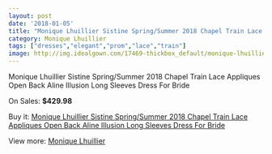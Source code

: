 ```yaml
---
layout: post
date: '2018-01-05'
title: "Monique Lhuillier Sistine Spring/Summer 2018 Chapel Train Lace Appliques Open Back Aline Illusion Long Sleeves Dress For Bride"
category: Monique Lhuillier
tags: ["dresses","elegant","prom","lace","train"]
image: http://img.idealgown.com/17469-thickbox_default/monique-lhuillier-sistine-spring-summer-2018-chapel-train-lace-appliques-open-back-aline-illusion-long-sleeves-dress-for-bride.jpg
---
```

Monique Lhuillier Sistine Spring/Summer 2018 Chapel Train Lace Appliques Open Back Aline Illusion Long Sleeves Dress For Bride

On Sales: **$429.98**
<a href="https://www.idealgown.com/en/monique-lhuillier/6846-monique-lhuillier-sistine-spring-summer-2018-chapel-train-lace-appliques-open-back-aline-illusion-long-sleeves-dress-for-bride.html"><amp-img layout="responsive" width="600" height="600" src="//img.idealgown.com/17469-thickbox_default/monique-lhuillier-sistine-spring-summer-2018-chapel-train-lace-appliques-open-back-aline-illusion-long-sleeves-dress-for-bride.jpg" alt="Monique Lhuillier Sistine Spring/Summer 2018 Chapel Train Lace Appliques Open Back Aline Illusion Long Sleeves Dress For Bride 0" /></a>
<a href="https://www.idealgown.com/en/monique-lhuillier/6846-monique-lhuillier-sistine-spring-summer-2018-chapel-train-lace-appliques-open-back-aline-illusion-long-sleeves-dress-for-bride.html"><amp-img layout="responsive" width="600" height="600" src="//img.idealgown.com/17471-thickbox_default/monique-lhuillier-sistine-spring-summer-2018-chapel-train-lace-appliques-open-back-aline-illusion-long-sleeves-dress-for-bride.jpg" alt="Monique Lhuillier Sistine Spring/Summer 2018 Chapel Train Lace Appliques Open Back Aline Illusion Long Sleeves Dress For Bride 1" /></a>
<a href="https://www.idealgown.com/en/monique-lhuillier/6846-monique-lhuillier-sistine-spring-summer-2018-chapel-train-lace-appliques-open-back-aline-illusion-long-sleeves-dress-for-bride.html"><amp-img layout="responsive" width="600" height="600" src="//img.idealgown.com/17470-thickbox_default/monique-lhuillier-sistine-spring-summer-2018-chapel-train-lace-appliques-open-back-aline-illusion-long-sleeves-dress-for-bride.jpg" alt="Monique Lhuillier Sistine Spring/Summer 2018 Chapel Train Lace Appliques Open Back Aline Illusion Long Sleeves Dress For Bride 2" /></a>

Buy it: [Monique Lhuillier Sistine Spring/Summer 2018 Chapel Train Lace Appliques Open Back Aline Illusion Long Sleeves Dress For Bride](https://www.idealgown.com/en/monique-lhuillier/6846-monique-lhuillier-sistine-spring-summer-2018-chapel-train-lace-appliques-open-back-aline-illusion-long-sleeves-dress-for-bride.html "Monique Lhuillier Sistine Spring/Summer 2018 Chapel Train Lace Appliques Open Back Aline Illusion Long Sleeves Dress For Bride")

View more: [Monique Lhuillier](https://www.idealgown.com/en/118-monique-lhuillier "Monique Lhuillier")